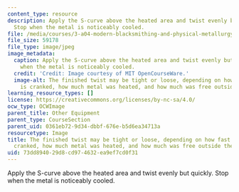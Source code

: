 ```yaml
---
content_type: resource
description: Apply the S-curve above the heated area and twist evenly but quickly.
  Stop when the metal is noticeably cooled.
file: /media/courses/3-a04-modern-blacksmithing-and-physical-metallurgy-fall-2008/73dd894029d8cd974632ea9ef7cd0f31_040.jpg
file_size: 59178
file_type: image/jpeg
image_metadata:
  caption: Apply the S-curve above the heated area and twist evenly but quickly. Stop
    when the metal is noticeably cooled.
  credit: 'Credit: Image courtesy of MIT OpenCourseWare.'
  image-alt: The finished twist may be tight or loose, depending on how fast the curve
    is cranked, how much metal was heated, and how much was free outside the clamp.
learning_resource_types: []
license: https://creativecommons.org/licenses/by-nc-sa/4.0/
ocw_type: OCWImage
parent_title: Other Equipment
parent_type: CourseSection
parent_uid: 0361eb72-9d34-dbbf-676e-b5d6ea34713a
resourcetype: Image
title: The finished twist may be tight or loose, depending on how fast the curve is
  cranked, how much metal was heated, and how much was free outside the clamp
uid: 73dd8940-29d8-cd97-4632-ea9ef7cd0f31
---
```

Apply the S-curve above the heated area and twist evenly but quickly. Stop when the metal is noticeably cooled.